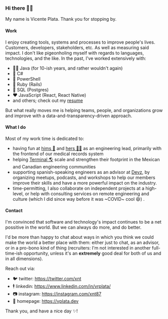  ### Hi there 👋🏼

My name is Vicente Plata. Thank you for stopping by.

#### Work

I enjoy creating tools, systems and processes to improve people's lives. Customers, developers, stakeholders, etc. As well as measuring 
said impact. I don't like pigeonholing myself with regards to languages, technologies, and the like. In the past, I've worked 
extensively with:

  - 🙅‍♂️ Java (for 10-ish years, and rather wouldn't again)
  - 🤷 C#
  - 💪 PowerShell
  - :monorail: Ruby (Rails)
  - 🐘 SQL (Postgres) 
  - ❤️ JavaScript (React, React Native) 
  - and others; check out my [resume](https://vplata.dev/cv)
  
But what really moves me is helping teams, people, and organizations grow and improve with a data-and-transparency-driven approach.

#### What I do

Most of my work time is dedicated to:

  - having fun at [hims 🌵](https://forhims.com) and [hers 💁‍♀](https://forhers.com) as an engineering lead, primarily with the frontend 
  of our medical records system
  - helping [Terminal 🌎](https://terminal.io) scale and strengthen their footprint in the Mexican and Canadian engineering communities
  - supporting spanish-speaking engineers as an advisor at [Devz](https://devz.mx), by organizing meetups, podcasts, and workshops to help 
  our members improve their skills and have a more powerful impact on the industry.
  - time-permitting, I also collaborate on independent projects at a high-level, or help with consulting services on remote engineering 
  and culture (which I did since way before it was ~COVID~ cool :smile:) .

#### Contact

I'm convinced that software and technology's impact continues to be a net possitive in the world. But we can always do more, and do better. 

I'd be more than happy to chat about ways in which you think we could make the world a better place with them: either just to chat, as an 
advisor, or in a pro-bono kind of thing (recruiters: I'm not interested in another full-time-ish opportunity, unless it's an **extremely** 
good deal for both of us and in all dimensions).

Reach out via:

  - 🐦 twitter: https://twitter.com/xnt
  - 🕴 linkedin: https://www.linkedin.com/in/vrplata/
  - 📷 instagram: https://instagram.com/xnt87
  - 🏡 homepage: https://vplata.dev

Thank you, and have a nice day :sparkles:!

